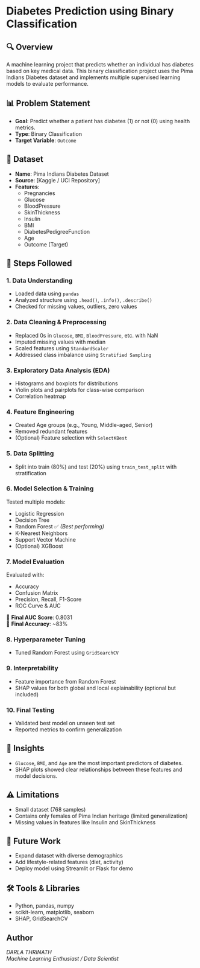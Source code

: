 # Diabetes Prediction using Binary Classification

## 🔍 Overview
A machine learning project that predicts whether an individual has diabetes based on key medical data. This binary classification project uses the Pima Indians Diabetes dataset and implements multiple supervised learning models to evaluate performance.

## 📊 Problem Statement
- **Goal**: Predict whether a patient has diabetes (1) or not (0) using health metrics.
- **Type**: Binary Classification
- **Target Variable**: `Outcome`

## 📁 Dataset
- **Name**: Pima Indians Diabetes Dataset
- **Source**: [Kaggle / UCI Repository]
- **Features**:
  - Pregnancies
  - Glucose
  - BloodPressure
  - SkinThickness
  - Insulin
  - BMI
  - DiabetesPedigreeFunction
  - Age
  - Outcome (Target)

## 🧪 Steps Followed

### 1. Data Understanding
- Loaded data using `pandas`
- Analyzed structure using `.head()`, `.info()`, `.describe()`
- Checked for missing values, outliers, zero values

### 2. Data Cleaning & Preprocessing
- Replaced 0s in `Glucose`, `BMI`, `BloodPressure`, etc. with NaN
- Imputed missing values with median
- Scaled features using `StandardScaler`
- Addressed class imbalance using `Stratified Sampling`

### 3. Exploratory Data Analysis (EDA)
- Histograms and boxplots for distributions
- Violin plots and pairplots for class-wise comparison
- Correlation heatmap

### 4. Feature Engineering
- Created Age groups (e.g., Young, Middle-aged, Senior)
- Removed redundant features
- (Optional) Feature selection with `SelectKBest`

### 5. Data Splitting
- Split into train (80%) and test (20%) using `train_test_split` with stratification

### 6. Model Selection & Training
Tested multiple models:
- Logistic Regression
- Decision Tree
- Random Forest ✅ *(Best performing)*
- K-Nearest Neighbors
- Support Vector Machine
- (Optional) XGBoost

### 7. Model Evaluation
Evaluated with:
- Accuracy
- Confusion Matrix
- Precision, Recall, F1-Score
- ROC Curve & AUC

📌 **Final AUC Score**: 0.8031  
📌 **Final Accuracy**: ~83%

### 8. Hyperparameter Tuning
- Tuned Random Forest using `GridSearchCV`

### 9. Interpretability
- Feature importance from Random Forest
- SHAP values for both global and local explainability (optional but included)

### 10. Final Testing
- Validated best model on unseen test set
- Reported metrics to confirm generalization

## 🧠 Insights
- `Glucose`, `BMI`, and `Age` are the most important predictors of diabetes.
- SHAP plots showed clear relationships between these features and model decisions.

## ⚠️ Limitations
- Small dataset (768 samples)
- Contains only females of Pima Indian heritage (limited generalization)
- Missing values in features like Insulin and SkinThickness

## 🚀 Future Work
- Expand dataset with diverse demographics
- Add lifestyle-related features (diet, activity)
- Deploy model using Streamlit or Flask for demo

## 🛠️ Tools & Libraries
- Python, pandas, numpy
- scikit-learn, matplotlib, seaborn
- SHAP, GridSearchCV

## Author
*DARLA THRINATH*  
*Machine Learning Enthusiast / Data Scientist*
